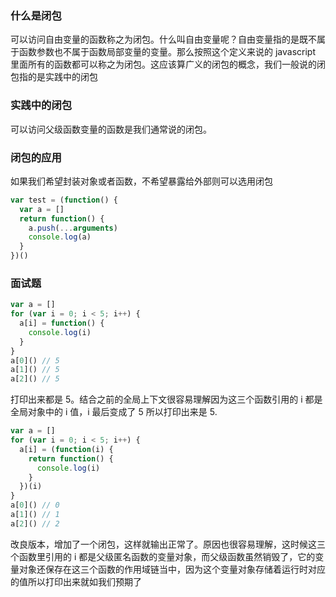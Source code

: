### 什么是闭包

可以访问自由变量的函数称之为闭包。什么叫自由变量呢？自由变量指的是既不属于函数参数也不属于函数局部变量的变量。那么按照这个定义来说的 javascript 里面所有的函数都可以称之为闭包。这应该算广义的闭包的概念，我们一般说的闭包指的是实践中的闭包

### 实践中的闭包

可以访问父级函数变量的函数是我们通常说的闭包。

### 闭包的应用

如果我们希望封装对象或者函数，不希望暴露给外部则可以选用闭包

```js
var test = (function() {
  var a = []
  return function() {
    a.push(...arguments)
    console.log(a)
  }
})()
```

### 面试题

```js
var a = []
for (var i = 0; i < 5; i++) {
  a[i] = function() {
    console.log(i)
  }
}
a[0]() // 5
a[1]() // 5
a[2]() // 5
```

打印出来都是 5。结合之前的全局上下文很容易理解因为这三个函数引用的 i 都是全局对象中的 i 值，i 最后变成了 5 所以打印出来是 5.

```js
var a = []
for (var i = 0; i < 5; i++) {
  a[i] = (function(i) {
    return function() {
      console.log(i)
    }
  })(i)
}
a[0]() // 0
a[1]() // 1
a[2]() // 2
```

改良版本，增加了一个闭包，这样就输出正常了。原因也很容易理解，这时候这三个函数里引用的 i 都是父级匿名函数的变量对象，而父级函数虽然销毁了，它的变量对象还保存在这三个函数的作用域链当中，因为这个变量对象存储着运行时对应的值所以打印出来就如我们预期了

